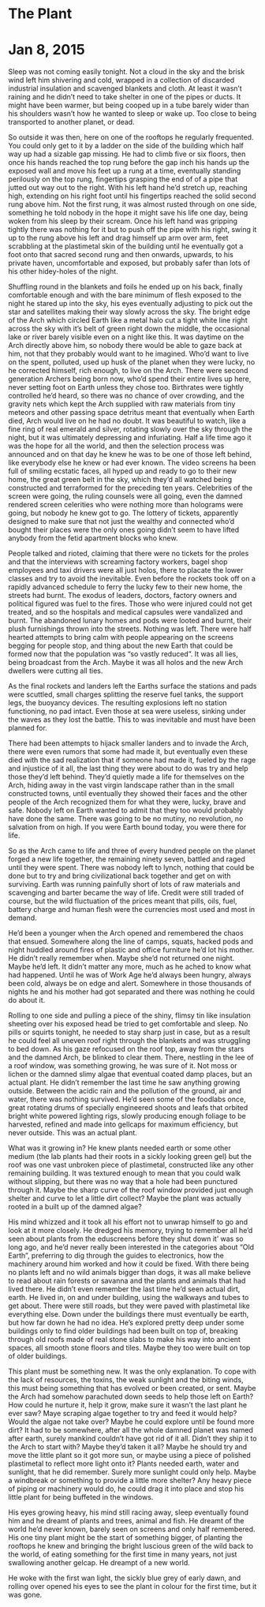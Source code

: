 
# The Plant

# Jan 8, 2015

Sleep was not coming easily tonight. Not a cloud in the sky and the brisk wind left him shivering and cold, wrapped in a collection of discarded industrial insulation and scavenged blankets and cloth. At least it wasn’t raining and he didn’t need to take shelter in one of the pipes or ducts. It might have been warmer, but being cooped up in a tube barely wider than his shoulders wasn’t how he wanted to sleep or wake up. Too close to being transported to another planet, or dead.

So outside it was then, here on one of the rooftops he regularly frequented. You could only get to it by a ladder on the side of the building which half way up had a sizable gap missing. He had to climb five or six floors, then once his hands reached the top rung before the gap inch his hands up the exposed wall and move his feet up a rung at a time, eventually standing perilously on the top rung, fingertips grasping the end of of a pipe that jutted out way out to the right. With his left hand he’d stretch up, reaching high, extending on his right foot until his fingertips reached the solid second rung above him. Not the first rung, it was almost rusted through on one side, something he told nobody in the hope it might save his life one day, being woken from his sleep by their scream. Once his left hand was gripping tightly there was nothing for it but to push off the pipe with his right, swing it up to the rung above his left and drag himself up arm over arm, feet scrabbling at the plastimetal skin of the building until he eventually got a foot onto that sacred second rung and then onwards, upwards, to his private haven, uncomfortable and exposed, but probably safer than lots of his other hidey-holes of the night.

Shuffling round in the blankets and foils he ended up on his back, finally comfortable enough and with the bare minimum of flesh exposed to the night he stared up into the sky, his eyes eventually adjusting to pick out the star and satellites making their way slowly across the sky. The bright edge of the Arch which circled Earth like a metal halo cut a tight white line right across the sky with it’s belt of green right down the middle, the occasional lake or river barely visible even on a night like this. It was daytime on the Arch directly above him, so nobody there would be able to gaze back at him, not that they probably would want to he imagined. Who’d want to live on the spent, polluted, used up husk of the planet when they were lucky, no he corrected himself, rich enough, to live on the Arch. There were second generation Archers being born now, who’d spend their entire lives up here, never setting foot on Earth unless they chose too. Birthrates were tightly controlled he’d heard, so there was no chance of over crowding, and the gravity nets which kept the Arch supplied with raw materials from tiny meteors and other passing space detritus meant that eventually when Earth died, Arch would live on he had no doubt. It was beautiful to watch, like a fine ring of real emerald and silver, rotating slowly over the sky through the night, but it was ultimately depressing and infuriating. Half a life time ago it was the hope for all the world, and then the selection process was announced and on that day he knew he was to be one of those left behind, like everybody else he knew or had ever known. The video screens ha been full of smiling ecstatic faces, all hyped up and ready to go to their new home, the great green belt in the sky, which they’d all watched being constructed and terraformed for the preceding ten years. Celebrities of the screen were going, the ruling counsels were all going, even the damned rendered screen celerities who were nothing more than holograms were going, but nobody he knew got to go. The lottery of tickets, apparently designed to make sure that not just the wealthy and connected who’d bought their places were the only ones going didn’t seem to have lifted anybody from the fetid apartment blocks who knew.

People talked and rioted, claiming that there were no tickets for the proles and that the interviews with screaming factory workers, bagel shop employees and taxi drivers were all just holos, there to placate the lower classes and try to avoid the inevitable. Even before the rockets took off on a rapidly advanced schedule to ferry the lucky few to their new home, the streets had burnt. The exodus of leaders, doctors, factory owners and political figured was fuel to the fires. Those who were injured could not get treated, and so the hospitals and medical capsules were vandalized and burnt. The abandoned lunary homes and pods were looted and burnt, their plush furnishings thrown into the streets. Nothing was left. There were half hearted attempts to bring calm with people appearing on the screens begging for people stop, and thing about the new Earth that could be formed now that the population was “so vastly reduced”. It was all lies, being broadcast from the Arch. Maybe it was all holos and the new Arch dwellers were cutting all ties.

As the final rockets and landers left the Earths surface the stations and pads were scuttled, small charges splitting the reserve fuel tanks, the support legs, the buoyancy devices. The resulting explosions left no station functioning, no pad intact. Even those at sea were useless, sinking under the waves as they lost the battle. This to was inevitable and must have been planned for.

There had been attempts to hijack smaller landers and to invade the Arch, there were even rumors that some had made it, but eventually even these died with the sad realization that if someone had made it, fueled by the rage and injustice of it all, the last thing they were about to do was try and help those they’d left behind. They’d quietly made a life for themselves on the Arch, hiding away in the vast virgin landscape rather than in the small constructed towns, until eventually they showed their faces and the other people of the Arch recognized them for what they were, lucky, brave and safe. Nobody left on Earth wanted to admit that they too would probably have done the same. There was going to be no mutiny, no revolution, no salvation from on high. If you were Earth bound today, you were there for life.

So as the Arch came to life and three of every hundred people on the planet forged a new life together, the remaining ninety seven, battled and raged until they were spent. There was nobody left to lynch, nothing that could be done but to try and bring civilizational back together and get on with surviving. Earth was running painfully short of lots of raw materials and scavenging and barter became the way of life. Credit were still traded of course, but the wild fluctuation of the prices meant that pills, oils, fuel, battery charge and human flesh were the currencies most used and most in demand.

He’d been a younger when the Arch opened and remembered the chaos that ensued. Somewhere along the line of camps, squats, hacked pods and night huddled around fires of plastic and office furniture he’d lot his mother. He didn’t really remember when. Maybe she’d not returned one night. Maybe he’d left. It didn’t matter any more, much as he ached to know what had happened. Until he was of Work Age he’d always been hungry, always been cold, always be on edge and alert. Somewhere in those thousands of nights he and his mother had got separated and there was nothing he could do about it.

Rolling to one side and pulling a piece of the shiny, flimsy tin like insulation sheeting over his exposed head be tried to get comfortable and sleep. No pills or squirts tonight, he needed to stay sharp just in case, but as a result he could feel all uneven roof right through the blankets and was struggling to bed down. As his gaze refocused on the roof top, away from the stars and the damned Arch, be blinked to clear them. There, nestling in the lee of a roof window, was something growing, he was sure of it. Not moss or lichen or the damned slimy algae that eventual coated damp places, but an actual plant. He didn’t remember the last time he saw anything growing outside. Between the acidic rain and the pollution of the ground, air and water, there was nothing survived. He’d seen some of the foodlabs once, great rotating drums of specially engineered shoots and leafs that orbited bright white powered lighting rigs, slowly producing enough foliage to be harvested, refined and made into gellcaps for maximum efficiency, but never outside. This was an actual plant.

What was it growing in? He knew plants needed earth or some other medium (the lab plants had their roots in a sickly looking green gel) but the roof was one vast unbroken piece of plastimetal, constructed like any other remaining building. It was textured enough to mean that you could walk without slipping, but there was no way that a hole had been punctured through it. Maybe the sharp curve of the roof window provided just enough shelter and curve to let a little dirt collect? Maybe the plant was actually rooted in a built up of the damned algae?

His mind whizzed and it took all his effort not to unwrap himself to go and look at it more closely. He dredged his memory, trying to remember all he’d seen about plants from the eduscreens before they shut down it’ was so long ago, and he’d never really been interested in the categories about “Old Earth”, preferring to dig through the guides to electronics, how the machinery around him worked and how it could be fixed. With there being no plants left and no wild animals bigger than dogs, it was all make believe to read about rain forests or savanna and the plants and animals that had lived there. He didn’t even remember the last time he’d seen actual dirt, earth. He lived in, on and under building, using the walkways and tubes to get about. There were still roads, but they were paved with plastimetal like everything else. Down under the buildings there must eventually be earth, but how far down he had no idea. He’s explored pretty deep under some buildings only to find older buildings had been built on top of, breaking through old roofs made of real stone slabs to make his way into ancient spaces, all smooth stone floors and tiles. Maybe they too were built on top of older buildings.

This plant must be something new. It was the only explanation. To cope with the lack of resources, the toxins, the weak sunlight and the biting winds, this must being something that has evolved or been created, or sent. Maybe the Arch had somehow parachuted down seeds to help those left on Earth? How could he nurture it, help it grow, make sure it wasn’t the last plant he ever saw? Maye scraping algae together to try and feed it would help? Would the algae not take over? Maybe he could explore until be found more dirt? It had to be somewhere, after all the whole damned planet was named after earth, surely mankind couldn’t have got rid of it all. Didn’t they ship it to the Arch to start with? Maybe they’d taken it all? Maybe he should try and move the little plant so it got more sun, or maybe using a piece of polished plastimetal to reflect more light onto it? Plants needed earth, water and sunlight, that he did remember. Surely more sunlight could only help. Maybe a windbreak or something to provide a little more shelter? Any heavy piece of piping or machinery would do, he could drag it into place and stop his little plant for being buffeted in the windows.

His eyes growing heavy, his mind still racing away, sleep eventually found him and he dreamt of plants and trees, animal and fish. He dreamt of the world he’d never known, barely seen on screens and only half remembered. His one tiny plant might be the start of something bigger, of planting the rooftops he knew and bringing the bright luscious green of the wild back to the world, of eating something for the first time in many years, not just swallowing another gelcap. He dreampt of a new world.

He woke with the first wan light, the sickly blue grey of early dawn, and rolling over opened his eyes to see the plant in colour for the first time, but it was gone.

